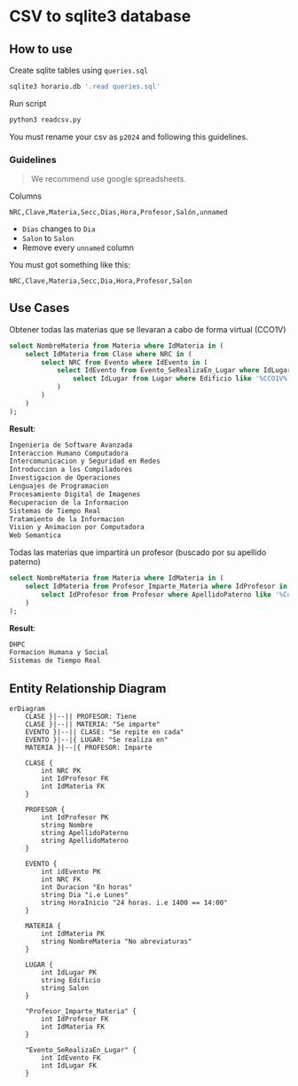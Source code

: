 # CSV to sqlite3 database

## How to use

Create sqlite tables using `queries.sql`

```bash
sqlite3 horario.db '.read queries.sql'
```

Run script

```bash
python3 readcsv.py
```

You must rename your csv as `p2024` and following this guidelines.

### Guidelines

> We recommend use google spreadsheets.

Columns

```
NRC,Clave,Materia,Secc,Días,Hora,Profesor,Salón,unnamed
```

- `Días` changes to `Dia`
- `Salon` to `Salon`
- Remove every `unnamed` column

You must got something like this:

```
NRC,Clave,Materia,Secc,Dia,Hora,Profesor,Salon
```

## Use Cases

Obtener todas las materias que se llevaran a cabo de forma virtual (CCO1V)

```sql
select NombreMateria from Materia where IdMateria in (
    select IdMateria from Clase where NRC in (
        select NRC from Evento where IdEvento in (
            select IdEvento from Evento_SeRealizaEn_Lugar where IdLugar in (
                select IdLugar from Lugar where Edificio like '%CCO1V%'
            )
        )
    )
);
```

**Result**:

```bash
Ingenieria de Software Avanzada
Interaccion Humano Computadora
Intercomunicacion y Seguridad en Redes
Introduccion a los Compiladores
Investigacion de Operaciones
Lenguajes de Programacion
Procesamiento Digital de Imagenes
Recuperacion de la Informacion
Sistemas de Tiempo Real
Tratamiento de la Informacion
Vision y Animacion por Computadora
Web Semantica
```

Todas las materias que impartirá un profesor (buscado por su apellido paterno)

```sql
select NombreMateria from Materia where IdMateria in (
    select IdMateria from Profesor_Imparte_Materia where IdProfesor in (
        select IdProfesor from Profesor where ApellidoPaterno like '%Colmenares%'
    )
);
```

**Result**:

```bash
DHPC
Formacion Humana y Social
Sistemas de Tiempo Real
```

## Entity Relationship Diagram

```mermaid
erDiagram
    CLASE }|--|| PROFESOR: Tiene
    CLASE }|--|| MATERIA: "Se imparte"
    EVENTO }|--|| CLASE: "Se repite en cada"
    EVENTO }|--|{ LUGAR: "Se realiza en"
    MATERIA }|--|{ PROFESOR: Imparte

    CLASE {
        int NRC PK
        int IdProfesor FK
        int IdMateria FK
    }

    PROFESOR {
        int IdProfesor PK
        string Nombre
        string ApellidoPaterno
        string ApellidoMaterno
    }

    EVENTO {
        int idEvento PK
        int NRC FK
        int Duracion "En horas"
        string Dia "i.e Lunes"
        string HoraInicio "24 horas. i.e 1400 == 14:00"
    }

    MATERIA {
        int IdMateria PK
        string NombreMateria "No abreviaturas"
    }

    LUGAR {
        int IdLugar PK
        string Edificio
        string Salon
    }

    "Profesor_Imparte_Materia" {
        int IdProfesor FK
        int IdMateria FK
    }

    "Evento_SeRealizaEn_Lugar" {
        int IdEvento FK
        int IdLugar FK
    }
```
